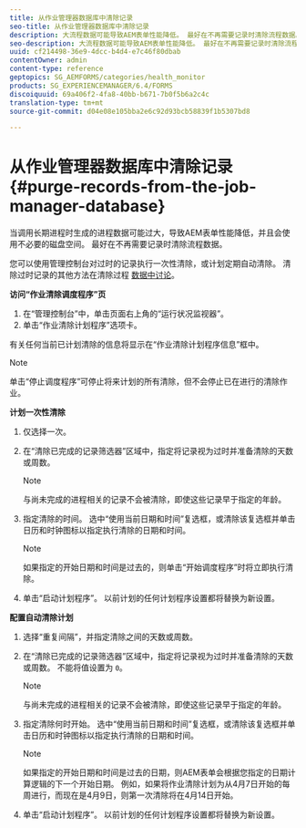 ```yaml
---
title: 从作业管理器数据库中清除记录
seo-title: 从作业管理器数据库中清除记录
description: 大流程数据可能导致AEM表单性能降低。 最好在不再需要记录时清除流程数据。
seo-description: 大流程数据可能导致AEM表单性能降低。 最好在不再需要记录时清除流程数据。
uuid: cf214498-36e9-4dcc-b4d4-e7c46f80dbab
contentOwner: admin
content-type: reference
geptopics: SG_AEMFORMS/categories/health_monitor
products: SG_EXPERIENCEMANAGER/6.4/FORMS
discoiquuid: 69a406f2-4fa8-40bb-b671-7b0f5b6a2c4c
translation-type: tm+mt
source-git-commit: d04e08e105bba2e6c92d93bcb58839f1b5307bd8

---
```



# 从作业管理器数据库中清除记录 {#purge-records-from-the-job-manager-database}

当调用长期进程时生成的进程数据可能过大，导致AEM表单性能降低，并且会使用不必要的磁盘空间。 最好在不再需要记录时清除流程数据。

您可以使用管理控制台对过时的记录执行一次性清除，或计划定期自动清除。 清除过时记录的其他方法在清除过程 [数据中讨论](/help/forms/using/admin-help/purging-process-data.md#purging-process-data)。

**访问“作业清除调度程序”页**

1. 在“管理控制台”中，单击页面右上角的“运行状况监视器”。
1. 单击“作业清除计划程序”选项卡。

有关任何当前已计划清除的信息将显示在“作业清除计划程序信息”框中。

>[!NOTE]
>
>单击“停止调度程序”可停止将来计划的所有清除，但不会停止已在进行的清除作业。

**计划一次性清除**

1. 仅选择一次。
1. 在“清除已完成的记录筛选器”区域中，指定将记录视为过时并准备清除的天数或周数。

   >[!NOTE]
   >
   >与尚未完成的进程相关的记录不会被清除，即使这些记录早于指定的年龄。

1. 指定清除的时间。 选中“使用当前日期和时间”复选框，或清除该复选框并单击日历和时钟图标以指定执行清除的日期和时间。

   >[!NOTE]
   >
   >如果指定的开始日期和时间是过去的，则单击“开始调度程序”时将立即执行清除。

1. 单击“启动计划程序”。 以前计划的任何计划程序设置都将替换为新设置。

**配置自动清除计划**

1. 选择“重复间隔”，并指定清除之间的天数或周数。
1. 在“清除已完成的记录筛选器”区域中，指定将记录视为过时并准备清除的天数或周数。 不能将值设置为 `0`。

   >[!NOTE]
   >
   >与尚未完成的进程相关的记录不会被清除，即使这些记录早于指定的年龄。

1. 指定清除何时开始。 选中“使用当前日期和时间”复选框，或清除该复选框并单击日历和时钟图标以指定执行清除的日期和时间。

   >[!NOTE]
   >
   >如果指定的开始日期和时间是过去的日期，则AEM表单会根据您指定的日期计算逻辑的下一个开始日期。 例如，如果将作业清除计划为从4月7日开始的每周进行，而现在是4月9日，则第一次清除将在4月14日开始。

1. 单击“启动计划程序”。 以前计划的任何计划程序设置都将替换为新设置。

